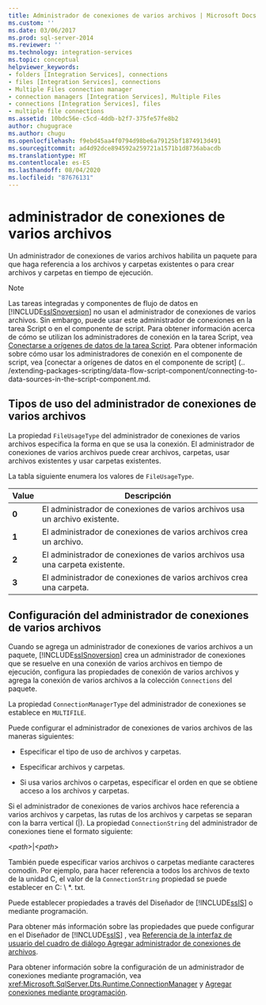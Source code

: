 ```yaml
---
title: Administrador de conexiones de varios archivos | Microsoft Docs
ms.custom: ''
ms.date: 03/06/2017
ms.prod: sql-server-2014
ms.reviewer: ''
ms.technology: integration-services
ms.topic: conceptual
helpviewer_keywords:
- folders [Integration Services], connections
- files [Integration Services], connections
- Multiple Files connection manager
- connection managers [Integration Services], Multiple Files
- connections [Integration Services], files
- multiple file connections
ms.assetid: 10bdc56e-c5cd-4ddb-b2f7-375fe57fe8b2
author: chugugrace
ms.author: chugu
ms.openlocfilehash: f9ebd45aa4f0794d98be6a79125bf1874913d491
ms.sourcegitcommit: ad4d92dce894592a259721a1571b1d8736abacdb
ms.translationtype: MT
ms.contentlocale: es-ES
ms.lasthandoff: 08/04/2020
ms.locfileid: "87676131"
---
```

# <a name="multiple-files-connection-manager"></a>administrador de conexiones de varios archivos
  Un administrador de conexiones de varios archivos habilita un paquete para que haga referencia a los archivos y carpetas existentes o para crear archivos y carpetas en tiempo de ejecución.  
  
> [!NOTE]  
>  Las tareas integradas y componentes de flujo de datos en [!INCLUDE[ssISnoversion](../../includes/ssisnoversion-md.md)] no usan el administrador de conexiones de varios archivos. Sin embargo, puede usar este administrador de conexiones en la tarea Script o en el componente de script. Para obtener información acerca de cómo se utilizan los administradores de conexión en la tarea Script, vea [Conectarse a orígenes de datos de la tarea Script](../extending-packages-scripting/task/connecting-to-data-sources-in-the-script-task.md). Para obtener información sobre cómo usar los administradores de conexión en el componente de script, vea [conectar a orígenes de datos en el componente de script] (.. /extending-packages-scripting/data-flow-script-component/connecting-to-data-sources-in-the-script-component.md.  
  
## <a name="usage-types-of-the-multiple-files-connection-manager"></a>Tipos de uso del administrador de conexiones de varios archivos  
 La propiedad `FileUsageType` del administrador de conexiones de varios archivos especifica la forma en que se usa la conexión. El administrador de conexiones de varios archivos puede crear archivos, carpetas, usar archivos existentes y usar carpetas existentes.  
  
 La tabla siguiente enumera los valores de `FileUsageType`.  
  
|Value|Descripción|  
|-----------|-----------------|  
|**0**|El administrador de conexiones de varios archivos usa un archivo existente.|  
|**1**|El administrador de conexiones de varios archivos crea un archivo.|  
|**2**|El administrador de conexiones de varios archivos usa una carpeta existente.|  
|**3**|El administrador de conexiones de varios archivos crea una carpeta.|  
  
## <a name="configuration-of-the-multiple-files-connection-manager"></a>Configuración del administrador de conexiones de varios archivos  
 Cuando se agrega un administrador de conexiones de varios archivos a un paquete, [!INCLUDE[ssISnoversion](../../includes/ssisnoversion-md.md)] crea un administrador de conexiones que se resuelve en una conexión de varios archivos en tiempo de ejecución, configura las propiedades de conexión de varios archivos y agrega la conexión de varios archivos a la colección `Connections` del paquete.  
  
 La propiedad `ConnectionManagerType` del administrador de conexiones se establece en `MULTIFILE`.  
  
 Puede configurar el administrador de conexiones de varios archivos de las maneras siguientes:  
  
-   Especificar el tipo de uso de archivos y carpetas.  
  
-   Especificar archivos y carpetas.  
  
-   Si usa varios archivos o carpetas, especificar el orden en que se obtiene acceso a los archivos y carpetas.  
  
 Si el administrador de conexiones de varios archivos hace referencia a varios archivos y carpetas, las rutas de los archivos y carpetas se separan con la barra vertical (|). La propiedad `ConnectionString` del administrador de conexiones tiene el formato siguiente:  
  
 \<*path*>|\<*path*>  
  
 También puede especificar varios archivos o carpetas mediante caracteres comodín. Por ejemplo, para hacer referencia a todos los archivos de texto de la unidad C, el valor de la `ConnectionString` propiedad se puede establecer en C: \\ *. txt.  
  
 Puede establecer propiedades a través del Diseñador de [!INCLUDE[ssIS](../../includes/ssis-md.md)] o mediante programación.  
  
 Para obtener más información sobre las propiedades que puede configurar en el Diseñador de [!INCLUDE[ssIS](../../includes/ssis-md.md)] , vea [Referencia de la interfaz de usuario del cuadro de diálogo Agregar administrador de conexiones de archivos](add-file-connection-manager-dialog-box-ui-reference.md).  
  
 Para obtener información sobre la configuración de un administrador de conexiones mediante programación, vea <xref:Microsoft.SqlServer.Dts.Runtime.ConnectionManager> y [Agregar conexiones mediante programación](../building-packages-programmatically/adding-connections-programmatically.md).  
  
  
